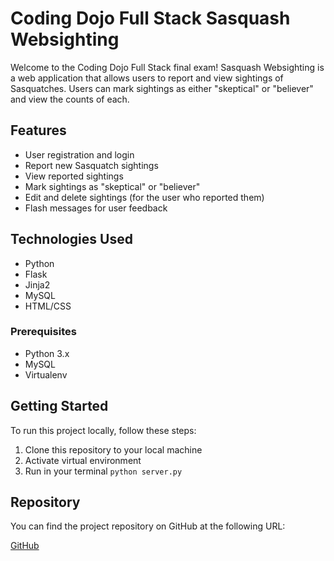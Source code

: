# Coding Dojo Full Stack Sasquash Websighting

Welcome to the Coding Dojo Full Stack final exam! Sasquash Websighting is a web application that allows users to report and view sightings of Sasquatches. Users can mark sightings as either "skeptical" or "believer" and view the counts of each.


## Features

- User registration and login
- Report new Sasquatch sightings
- View reported sightings
- Mark sightings as "skeptical" or "believer"
- Edit and delete sightings (for the user who reported them)
- Flash messages for user feedback

## Technologies Used

- Python
- Flask
- Jinja2
- MySQL
- HTML/CSS


### Prerequisites

- Python 3.x
- MySQL
- Virtualenv 

## Getting Started

To run this project locally, follow these steps:

1. Clone this repository to your local machine
2. Activate virtual environment
3. Run in your terminal ```python server.py```

## Repository

You can find the project repository on GitHub at the following URL:

[GitHub](https://github.com/klajdiallushi/sasquatch-exam)

